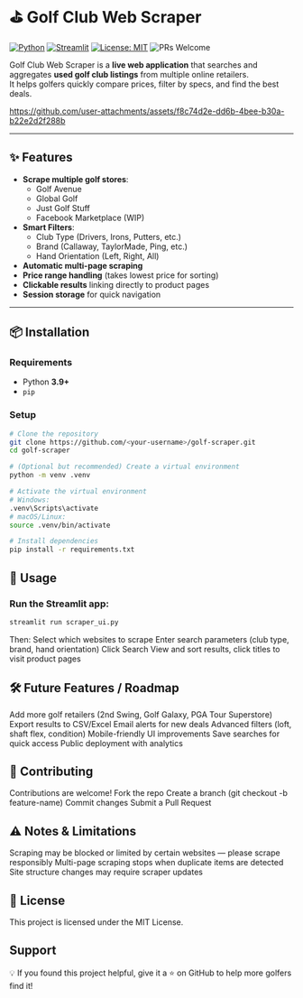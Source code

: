 # ⛳ Golf Club Web Scraper

[![Python](https://img.shields.io/badge/Python-3.9%2B-blue.svg)](https://www.python.org/)
[![Streamlit](https://img.shields.io/badge/Streamlit-App-red.svg)](https://streamlit.io/)
[![License: MIT](https://img.shields.io/badge/License-MIT-green.svg)](LICENSE)
![PRs Welcome](https://img.shields.io/badge/PRs-welcome-brightgreen.svg)

Golf Club Web Scraper is a **live web application** that searches and aggregates **used golf club listings** from multiple online retailers.  
It helps golfers quickly compare prices, filter by specs, and find the best deals.

https://github.com/user-attachments/assets/f8c74d2e-dd6b-4bee-b30a-b22e2d2f288b

---

## ✨ Features
- **Scrape multiple golf stores**:
  - Golf Avenue
  - Global Golf
  - Just Golf Stuff
  - Facebook Marketplace (WIP)
- **Smart Filters**:
  - Club Type (Drivers, Irons, Putters, etc.)
  - Brand (Callaway, TaylorMade, Ping, etc.)
  - Hand Orientation (Left, Right, All)
- **Automatic multi-page scraping**
- **Price range handling** (takes lowest price for sorting)
- **Clickable results** linking directly to product pages
- **Session storage** for quick navigation

---

## 📦 Installation

### Requirements
- Python **3.9+**
- `pip`

### Setup
```bash
# Clone the repository
git clone https://github.com/<your-username>/golf-scraper.git
cd golf-scraper

# (Optional but recommended) Create a virtual environment
python -m venv .venv

# Activate the virtual environment
# Windows:
.venv\Scripts\activate
# macOS/Linux:
source .venv/bin/activate

# Install dependencies
pip install -r requirements.txt
```


## 🚀 Usage
### Run the Streamlit app:
```bash
streamlit run scraper_ui.py
```
Then:
Select which websites to scrape
Enter search parameters (club type, brand, hand orientation)
Click Search
View and sort results, click titles to visit product pages

## 🛠 Future Features / Roadmap
 Add more golf retailers (2nd Swing, Golf Galaxy, PGA Tour Superstore)
 Export results to CSV/Excel
 Email alerts for new deals
 Advanced filters (loft, shaft flex, condition)
 Mobile-friendly UI improvements
 Save searches for quick access
 Public deployment with analytics

## 🤝 Contributing
Contributions are welcome!
Fork the repo
Create a branch (git checkout -b feature-name)
Commit changes
Submit a Pull Request

## ⚠️ Notes & Limitations
Scraping may be blocked or limited by certain websites — please scrape responsibly
Multi-page scraping stops when duplicate items are detected
Site structure changes may require scraper updates

## 📜 License
This project is licensed under the MIT License.

## Support
💡 If you found this project helpful, give it a ⭐ on GitHub to help more golfers find it!


